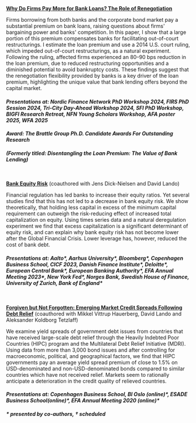 [**Why Do Firms Pay More for Bank Loans? The Role of Renegotiation**](/files/JMP_ZhuoluGao.pdf)

Firms borrowing from both banks and the corporate bond market pay a substantial premium on bank loans, raising questions about firms' bargaining power and banks' competition. In this paper, I show that a large portion of this premium compensates banks for facilitating out-of-court restructurings. I estimate the loan premium and use a 2014 U.S. court ruling, which impeded out-of-court restructurings, as a natural experiment. Following the ruling, affected firms experienced an 80–90 bps reduction in the loan premium, due to reduced restructuring opportunities and a diminished potential to avoid bankruptcy costs. These findings suggest that the renegotiation flexibility provided by banks is a key driver of the loan premium, highlighting the unique value that bank lending offers beyond the capital market.


#### *Presentations at: Nordic Finance Network PhD Workshop 2024, FIRS PhD Session 2024, Tri-City Day-Ahead Workshop 2024, SFI PhD Workshop, BIGFI Research Retreat, NFN Young Scholars Workshop, AFA poster 2025, WFA 2025*

#### *Award: The Brattle Group Ph.D. Candidate Awards For Outstanding Research*

#### *(Formerly titled: Disentangling the Loan Premium: The Value of Bank Lending)*

<br/>

[**Bank Equity Risk**](https://papers.ssrn.com/sol3/papers.cfm?abstract_id=4345088) (coauthored with Jens Dick-Nielsen and David Lando)

Financial regulation has led banks to increase their equity ratios. Yet several studies find that this has not led to a decrease in bank equity risk. We show theoretically, that holding less capital in excess of the minimum capital requirement can outweigh the risk-reducing effect of increased total capitalization on equity. Using times series data and a natural deregulation experiment we find that excess capitalization is a significant determinant of equity risk, and can explain why bank equity risk has not become lower after the Global Financial Crisis. Lower leverage has, however, reduced the cost of bank debt.

#### *Presentations at: Aalto\*, Aarhus University\*, Bloomberg\*, Copenhagen Business School, CICF 2023, Danish Finance Institute\*, Deloitte\*, European Central Bank\*, European Banking Authority\*, EFA Annual Meeting 2023\*, New York Fed\*, Norges Bank, Swedish House of Finance, University of Zurich, Bank of England\**


<br/>


[**Forgiven but Not Forgotten: Emerging Market Credit Spreads Following Debt Relief**](https://papers.ssrn.com/sol3/papers.cfm?abstract_id=4578758) (coauthored with Mikkel Vittrup Hauerberg, David Lando and Aleksander Koldborg Tetzlaff)

We examine yield spreads of government debt issues from countries that have received large-scale debt relief through the Heavily Indebted Poor Countries (HIPC) program and the Multilateral Debt Relief Initiative (MDRI). Using data from more than 3,000 bond issues and after controlling for macroeconomic, political, and geographical factors, we find that HIPC governments pay an average yield spread premium of close to 1.5% on USD-denominated and non-USD-denominated bonds compared to similar countries which have not received relief. Markets seem to rationally anticipate a deterioration in the credit quality of relieved countries.

#### *Presentations at: Copenhagen Business School, BI Oslo (online)\*, ESADE Business School(online)\*, EFA Annual Meeting 2020 (online)\**

#### *\* presented by co-authors, † scheduled*